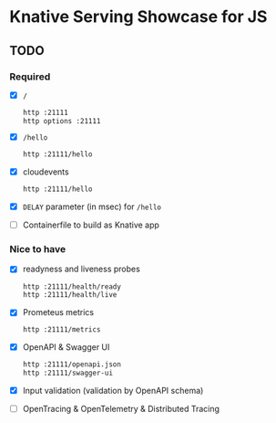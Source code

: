 # Knative Serving Showcase for JS

## TODO

### Required

* [x] `/`

  ```bash
  http :21111
  http options :21111
  ```

* [x] `/hello`

  ```bash
  http :21111/hello
  ```

* [x] cloudevents

  ```bash
  http :21111/hello
  ```

* [x] `DELAY` parameter (in msec) for `/hello`
* [ ] Containerfile to build as Knative app

### Nice to have

* [x] readyness and liveness probes

  ```bash
  http :21111/health/ready
  http :21111/health/live
  ```

* [x] Prometeus metrics

  ```bash
  http :21111/metrics
  ```

* [x] OpenAPI & Swagger UI

  ```bash
  http :21111/openapi.json
  http :21111/swagger-ui
  ```
* [x] Input validation (validation by OpenAPI schema)
* [ ] OpenTracing & OpenTelemetry & Distributed Tracing

